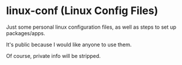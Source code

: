 # linux-conf (Linux Config Files)

Just some personal linux configuration files, as well as steps to set up packages/apps.

It's public because I would like anyone to use them.

Of course, private info will be stripped.
